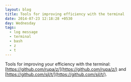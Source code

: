 ```yaml
---
layout: blog
title: Tools for improving efficiency with the terminal
date: 2014-07-23 12:18:28 +0530
day: Wednesday
tags:
  - log message
  - terminal
  - bash
  - z
  - t
---
```


Tools for improving your efficiency with the terminal: [https://github.com/rupa/z/](https://github.com/rupa/z/) and [https://github.com/sjl/t/](https://github.com/sjl/t/).
